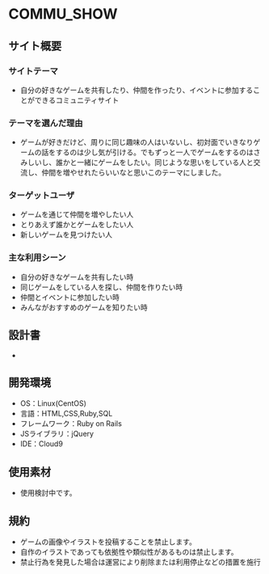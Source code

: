 # COMMU_SHOW

## サイト概要
### サイトテーマ
* 自分の好きなゲームを共有したり、仲間を作ったり、イベントに参加することができるコミュニティサイト

### テーマを選んだ理由
* ゲームが好きだけど、周りに同じ趣味の人はいないし、初対面でいきなりゲームの話をするのは少し気が引ける。でもずっと一人でゲームをするのはさみしいし、誰かと一緒にゲームをしたい。同じような思いをしている人と交流し、仲間を増やせれたらいいなと思いこのテーマにしました。

### ターゲットユーザ
* ゲームを通じて仲間を増やしたい人
* とりあえず誰かとゲームをしたい人
* 新しいゲームを見つけたい人

### 主な利用シーン
* 自分の好きなゲームを共有したい時
* 同じゲームをしている人を探し、仲間を作りたい時
* 仲間とイベントに参加したい時
* みんながおすすめのゲームを知りたい時

## 設計書
* 

## 開発環境
* OS：Linux(CentOS)
* 言語：HTML,CSS,Ruby,SQL
* フレームワーク：Ruby on Rails
* JSライブラリ：jQuery
* IDE：Cloud9

## 使用素材
* 使用検討中です。

## 規約
* ゲームの画像やイラストを投稿することを禁止します。
* 自作のイラストであっても依拠性や類似性があるものは禁止します。
* 禁止行為を発見した場合は運営により削除または利用停止などの措置を施行